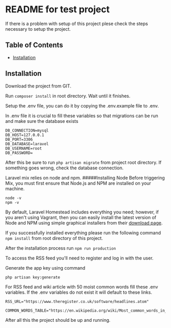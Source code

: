 # README for test project

If there is a problem with setup of this project plese check the steps necessary to 
setup the project.

## Table of Contents

- [Installation](#installation)

## Installation

Download the project from GIT.

Run ```composer install``` in root directory. Wait until it finishes.

Setup the .env file, you can do it by copying the .env.example file to .env.

In .env file it is crucial to fill these variables so that migrations can be run and make sure the database exists
```
DB_CONNECTION=mysql
DB_HOST=127.0.0.1
DB_PORT=3306
DB_DATABASE=laravel
DB_USERNAME=root
DB_PASSWORD=
```

After this be sure to run `php artisan migrate` from project root directory. If something goes wrong, check the database connection.

Laravel mix relies on node and npm. 
#####Installing Node
Before triggering Mix, you must first ensure that Node.js and NPM are installed on your machine.
```
node -v
npm -v
```
By default, Laravel Homestead includes everything you need; however, if you aren't using Vagrant, then you can easily install the latest version of Node and NPM using simple graphical installers from their [download page](https://nodejs.org/en/download/).
 
If you successfully installed everything please run the following command
``` npm install ``` from root directory of this project.

After the installation process run ```npm run production```

To access the RSS feed you'll need to register and log in with the user.

Generate the app key using command 

```php artisan key:generate```

For RSS feed and wiki article with 50 moist common words fill these .env variables. If the .env variables do not exist it will default to these links.

```
RSS_URL="https://www.theregister.co.uk/software/headlines.atom"

COMMON_WORDS_TABLE="https://en.wikipedia.org/wiki/Most_common_words_in_English"
```

After all this the project should be up and running.

